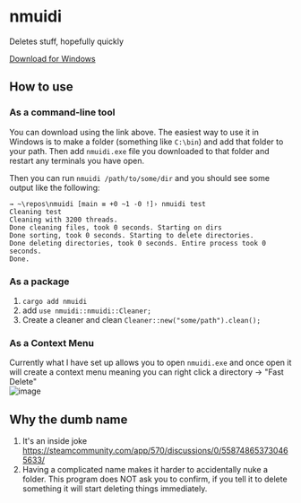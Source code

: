 # nmuidi

Deletes stuff, hopefully quickly

[Download for Windows](https://nightly.link/Dillonb/nmuidi/workflows/build/main/nmuidi-windows.zip)

## How to use

### As a command-line tool

You can download using the link above. The easiest way to use it in Windows is to make a folder (something like `C:\bin`) and add that folder to your path. Then add `nmuidi.exe` file you downloaded to that folder and restart any terminals you have open.

Then you can run `nmuidi /path/to/some/dir` and you should see some output like the following:

```PS
→ ~\repos\nmuidi [main ≡ +0 ~1 -0 !]› nmuidi test
Cleaning test
Cleaning with 3200 threads.
Done cleaning files, took 0 seconds. Starting on dirs
Done sorting, took 0 seconds. Starting to delete directories.
Done deleting directories, took 0 seconds. Entire process took 0 seconds.
Done.
```

### As a package

1. `cargo add nmuidi`
2. add `use nmuidi::nmuidi::Cleaner;`
3. Create a cleaner and clean `Cleaner::new("some/path").clean();`

### As a Context Menu

Currently what I have set up allows you to open `nmuidi.exe` and once open it will create a context menu
meaning you can right click a directory -> "Fast Delete"\
![image](https://github.com/zrodevkaan/nmuidi/assets/90235641/cccbd9c5-7f3c-4255-8f8d-f5474f11fef3)


## Why the dumb name

1. It's an inside joke <https://steamcommunity.com/app/570/discussions/0/558748653730465633/>
2. Having a complicated name makes it harder to accidentally nuke a folder. This program does NOT ask you to confirm, if you tell it to delete something it will start deleting things immediately.
